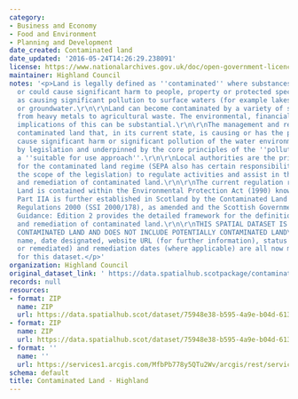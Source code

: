 ```yaml
---
category:
- Business and Economy
- Food and Environment
- Planning and Development
date_created: Contaminated land
date_updated: '2016-05-24T14:26:29.238091'
license: https://www.nationalarchives.gov.uk/doc/open-government-licence/version/3/
maintainer: Highland Council
notes: '<p>Land is legally defined as ''contaminated'' where substances are causing
  or could cause significant harm to people, property or protected species as well
  as causing significant pollution to surface waters (for example lakes and rivers)
  or groundwater.\r\n\r\nLand can become contaminated by a variety of substances,
  from heavy metals to agricultural waste. The environmental, financial and legal
  implications of this can be substantial.\r\n\r\nThe management and remediation of
  contaminated land that, in its current state, is causing or has the potential to
  cause significant harm or significant pollution of the water environment, is regulated
  by legislation and underpinned by the core principles of the ''polluter pays'' and
  a ''suitable for use approach''.\r\n\r\nLocal authorities are the primary regulator
  for the contaminated land regime (SEPA also has certain responsibilities within
  the scope of the legislation) to regulate activities and assist in the management
  and remediation of contaminated land.\r\n\r\nThe current regulation regarding Contaminated
  Land is contained within the Environmental Protection Act (1990) known as Part IIA.
  Part IIA is further established in Scotland by the Contaminated Land (Scotland)
  Regulations 2000 (SSI 2000/178), as amended and the Scottish Government''s Statutory
  Guidance: Edition 2 provides the detailed framework for the definition, identification
  and remediation of contaminated land.\r\n\r\nTHIS SPATIAL DATASET IS ONLY CONFIRMED
  CONTAMINATED LAND AND DOES NOT INCLUDE POTENTIALLY CONTAMINATED LAND\r\n\r\nSite
  name, date designated, website URL (for further information), status (confirmed
  or remediated) and remediation dates (where applicable) are all now mandatory attributes
  for this dataset.</p>'
organization: Highland Council
original_dataset_link: ' https://data.spatialhub.scotpackage/contaminated_land-hi'
records: null
resources:
- format: ZIP
  name: ZIP
  url: https://data.spatialhub.scot/dataset/75948e38-b595-4a9e-b04d-61360e0e9d55/resource/8ca4b2a8-8a3f-44fe-81f1-0d9deaafde45/download/contaminated_land_highland.zip
- format: ZIP
  name: ZIP
  url: https://data.spatialhub.scot/dataset/75948e38-b595-4a9e-b04d-61360e0e9d55/resource/045659ea-488a-44b8-9764-053d6b61cc69/download/update-29.07.2020.zip
- format: ''
  name: ''
  url: https://services1.arcgis.com/MfbPb778y5QTu2Wv/arcgis/rest/services/Contaminated_Land_Register/FeatureServer/0/query?outFields=*&where=1%3D1
schema: default
title: Contaminated Land - Highland
---
```


